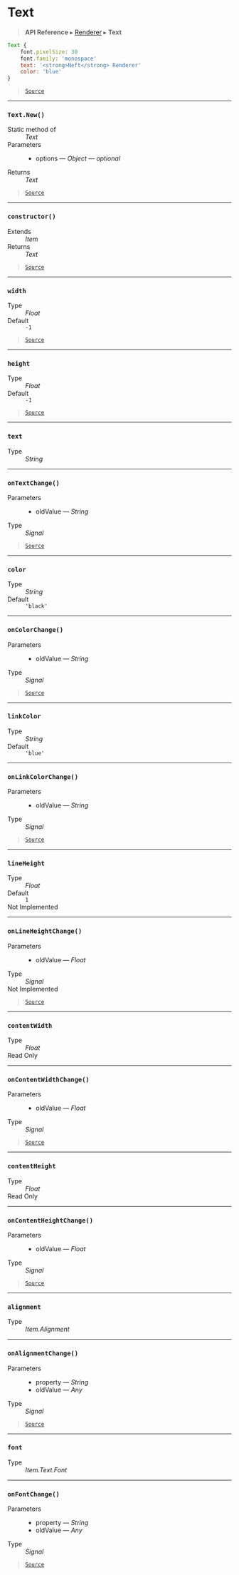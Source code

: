 # Text

> **API Reference** ▸ [Renderer](/api/renderer.md) ▸ **Text**

<!-- toc -->
```javascript
Text {
    font.pixelSize: 30
    font.family: 'monospace'
    text: '<strong>Neft</strong> Renderer'
    color: 'blue'
}
```


> [`Source`](https://github.com/Neft-io/neft/blob/87bb31fdac5741b735a2e67422e1d7db01196e62/src/renderer/types/basics/text.litcoffee)


* * * 

### `Text.New()`

<dl><dt>Static method of</dt><dd><i>Text</i></dd><dt>Parameters</dt><dd><ul><li>options — <i>Object</i> — <i>optional</i></li></ul></dd><dt>Returns</dt><dd><i>Text</i></dd></dl>


> [`Source`](https://github.com/Neft-io/neft/blob/87bb31fdac5741b735a2e67422e1d7db01196e62/src/renderer/types/basics/text.litcoffee#text-textnewobject-options)


* * * 

### `constructor()`

<dl><dt>Extends</dt><dd><i>Item</i></dd><dt>Returns</dt><dd><i>Text</i></dd></dl>


> [`Source`](https://github.com/Neft-io/neft/blob/87bb31fdac5741b735a2e67422e1d7db01196e62/src/renderer/types/basics/text.litcoffee#text-textconstructor--item)


* * * 

### `width`

<dl><dt>Type</dt><dd><i>Float</i></dd><dt>Default</dt><dd><code>-1</code></dd></dl>


> [`Source`](https://github.com/Neft-io/neft/blob/87bb31fdac5741b735a2e67422e1d7db01196e62/src/renderer/types/basics/text.litcoffee#float-textwidth--1)


* * * 

### `height`

<dl><dt>Type</dt><dd><i>Float</i></dd><dt>Default</dt><dd><code>-1</code></dd></dl>


> [`Source`](https://github.com/Neft-io/neft/blob/87bb31fdac5741b735a2e67422e1d7db01196e62/src/renderer/types/basics/text.litcoffee#float-textheight--1)


* * * 

### `text`

<dl><dt>Type</dt><dd><i>String</i></dd></dl>


* * * 

### `onTextChange()`

<dl><dt>Parameters</dt><dd><ul><li>oldValue — <i>String</i></li></ul></dd><dt>Type</dt><dd><i>Signal</i></dd></dl>


> [`Source`](https://github.com/Neft-io/neft/blob/87bb31fdac5741b735a2e67422e1d7db01196e62/src/renderer/types/basics/text.litcoffee#signal-textontextchangestring-oldvalue)


* * * 

### `color`

<dl><dt>Type</dt><dd><i>String</i></dd><dt>Default</dt><dd><code>&#39;black&#39;</code></dd></dl>


* * * 

### `onColorChange()`

<dl><dt>Parameters</dt><dd><ul><li>oldValue — <i>String</i></li></ul></dd><dt>Type</dt><dd><i>Signal</i></dd></dl>


> [`Source`](https://github.com/Neft-io/neft/blob/87bb31fdac5741b735a2e67422e1d7db01196e62/src/renderer/types/basics/text.litcoffee#signal-textoncolorchangestring-oldvalue)


* * * 

### `linkColor`

<dl><dt>Type</dt><dd><i>String</i></dd><dt>Default</dt><dd><code>&#39;blue&#39;</code></dd></dl>


* * * 

### `onLinkColorChange()`

<dl><dt>Parameters</dt><dd><ul><li>oldValue — <i>String</i></li></ul></dd><dt>Type</dt><dd><i>Signal</i></dd></dl>


> [`Source`](https://github.com/Neft-io/neft/blob/87bb31fdac5741b735a2e67422e1d7db01196e62/src/renderer/types/basics/text.litcoffee#signal-textonlinkcolorchangestring-oldvalue)


* * * 

### `lineHeight`

<dl><dt>Type</dt><dd><i>Float</i></dd><dt>Default</dt><dd><code>1</code></dd><dt>Not Implemented</dt></dl>


* * * 

### `onLineHeightChange()`

<dl><dt>Parameters</dt><dd><ul><li>oldValue — <i>Float</i></li></ul></dd><dt>Type</dt><dd><i>Signal</i></dd><dt>Not Implemented</dt></dl>


> [`Source`](https://github.com/Neft-io/neft/blob/87bb31fdac5741b735a2e67422e1d7db01196e62/src/renderer/types/basics/text.litcoffee#hidden-signal-textonlineheightchangefloat-oldvalue)


* * * 

### `contentWidth`

<dl><dt>Type</dt><dd><i>Float</i></dd><dt>Read Only</dt></dl>


* * * 

### `onContentWidthChange()`

<dl><dt>Parameters</dt><dd><ul><li>oldValue — <i>Float</i></li></ul></dd><dt>Type</dt><dd><i>Signal</i></dd></dl>


> [`Source`](https://github.com/Neft-io/neft/blob/87bb31fdac5741b735a2e67422e1d7db01196e62/src/renderer/types/basics/text.litcoffee#signal-textoncontentwidthchangefloat-oldvalue)


* * * 

### `contentHeight`

<dl><dt>Type</dt><dd><i>Float</i></dd><dt>Read Only</dt></dl>


* * * 

### `onContentHeightChange()`

<dl><dt>Parameters</dt><dd><ul><li>oldValue — <i>Float</i></li></ul></dd><dt>Type</dt><dd><i>Signal</i></dd></dl>


> [`Source`](https://github.com/Neft-io/neft/blob/87bb31fdac5741b735a2e67422e1d7db01196e62/src/renderer/types/basics/text.litcoffee#signal-textoncontentheightchangefloat-oldvalue)


* * * 

### `alignment`

<dl><dt>Type</dt><dd><i>Item.Alignment</i></dd></dl>


* * * 

### `onAlignmentChange()`

<dl><dt>Parameters</dt><dd><ul><li>property — <i>String</i></li><li>oldValue — <i>Any</i></li></ul></dd><dt>Type</dt><dd><i>Signal</i></dd></dl>


> [`Source`](https://github.com/Neft-io/neft/blob/87bb31fdac5741b735a2e67422e1d7db01196e62/src/renderer/types/basics/text.litcoffee#signal-textonalignmentchangestring-property-any-oldvalue)


* * * 

### `font`

<dl><dt>Type</dt><dd><i>Item.Text.Font</i></dd></dl>


* * * 

### `onFontChange()`

<dl><dt>Parameters</dt><dd><ul><li>property — <i>String</i></li><li>oldValue — <i>Any</i></li></ul></dd><dt>Type</dt><dd><i>Signal</i></dd></dl>


> [`Source`](https://github.com/Neft-io/neft/blob/87bb31fdac5741b735a2e67422e1d7db01196e62/src/renderer/types/basics/text.litcoffee#signal-textonfontchangestring-property-any-oldvalue)

